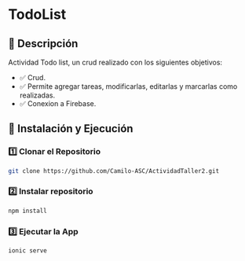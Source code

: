 # TodoList

## 📝 Descripción
Actividad Todo list, un crud realizado con los siguientes objetivos:

- ✅ Crud.
- ✅ Permite agregar tareas, modificarlas, editarlas y marcarlas como realizadas.
- ✅ Conexion a Firebase.

## 🚀 Instalación y Ejecución
### 1️⃣ Clonar el Repositorio  
```sh
git clone https://github.com/Camilo-ASC/ActividadTaller2.git
```
### 2️⃣ Instalar repositorio  
```sh
npm install
```
### 3️⃣ Ejecutar la App
```sh
ionic serve
```



